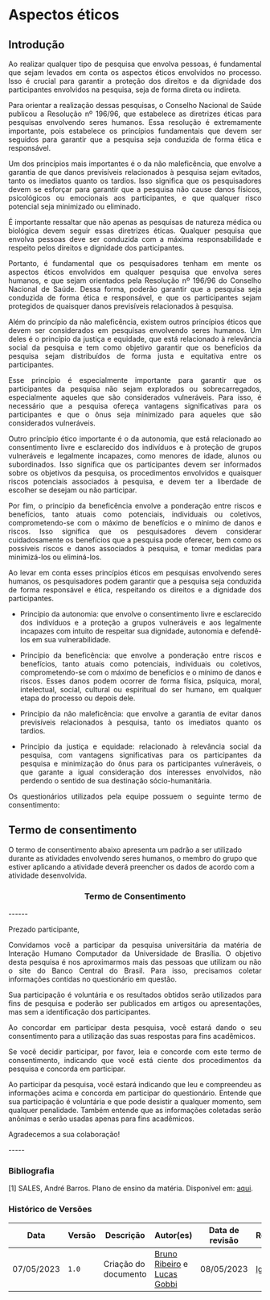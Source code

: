 <div class="body">

# Aspectos éticos

## Introdução

<div align="justify">

Ao realizar qualquer tipo de pesquisa que envolva pessoas, é fundamental que sejam levados em conta os aspectos éticos envolvidos no processo. Isso é crucial para garantir a proteção dos direitos e da dignidade dos participantes envolvidos na pesquisa, seja de forma direta ou indireta.

Para orientar a realização dessas pesquisas, o Conselho Nacional de Saúde publicou a Resolução nº 196/96, que estabelece as diretrizes éticas para pesquisas envolvendo seres humanos. Essa resolução é extremamente importante, pois estabelece os princípios fundamentais que devem ser seguidos para garantir que a pesquisa seja conduzida de forma ética e responsável.

Um dos princípios mais importantes é o da não maleficência, que envolve a garantia de que danos previsíveis relacionados à pesquisa sejam evitados, tanto os imediatos quanto os tardios. Isso significa que os pesquisadores devem se esforçar para garantir que a pesquisa não cause danos físicos, psicológicos ou emocionais aos participantes, e que qualquer risco potencial seja minimizado ou eliminado.

É importante ressaltar que não apenas as pesquisas de natureza médica ou biológica devem seguir essas diretrizes éticas. Qualquer pesquisa que envolva pessoas deve ser conduzida com a máxima responsabilidade e respeito pelos direitos e dignidade dos participantes.

Portanto, é fundamental que os pesquisadores tenham em mente os aspectos éticos envolvidos em qualquer pesquisa que envolva seres humanos, e que sejam orientados pela Resolução nº 196/96 do Conselho Nacional de Saúde. Dessa forma, poderão garantir que a pesquisa seja conduzida de forma ética e responsável, e que os participantes sejam protegidos de quaisquer danos previsíveis relacionados à pesquisa.

Além do princípio da não maleficência, existem outros princípios éticos que devem ser considerados em pesquisas envolvendo seres humanos. Um deles é o princípio da justiça e equidade, que está relacionado à relevância social da pesquisa e tem como objetivo garantir que os benefícios da pesquisa sejam distribuídos de forma justa e equitativa entre os participantes.

Esse princípio é especialmente importante para garantir que os participantes da pesquisa não sejam explorados ou sobrecarregados, especialmente aqueles que são considerados vulneráveis. Para isso, é necessário que a pesquisa ofereça vantagens significativas para os participantes e que o ônus seja minimizado para aqueles que são considerados vulneráveis.

Outro princípio ético importante é o da autonomia, que está relacionado ao consentimento livre e esclarecido dos indivíduos e à proteção de grupos vulneráveis e legalmente incapazes, como menores de idade, alunos ou subordinados. Isso significa que os participantes devem ser informados sobre os objetivos da pesquisa, os procedimentos envolvidos e quaisquer riscos potenciais associados à pesquisa, e devem ter a liberdade de escolher se desejam ou não participar.

Por fim, o princípio da beneficência envolve a ponderação entre riscos e benefícios, tanto atuais como potenciais, individuais ou coletivos, comprometendo-se com o máximo de benefícios e o mínimo de danos e riscos. Isso significa que os pesquisadores devem considerar cuidadosamente os benefícios que a pesquisa pode oferecer, bem como os possíveis riscos e danos associados à pesquisa, e tomar medidas para minimizá-los ou eliminá-los.

Ao levar em conta esses princípios éticos em pesquisas envolvendo seres humanos, os pesquisadores podem garantir que a pesquisa seja conduzida de forma responsável e ética, respeitando os direitos e a dignidade dos participantes.

- Princípio da autonomia: que envolve o consentimento livre e esclarecido dos indivíduos e a proteção a grupos vulneráveis e aos legalmente incapazes com intuito de respeitar sua dignidade, autonomia e defendê-los em sua vulnerabilidade.

- Princípio da beneficência: que envolve a ponderação entre riscos e benefícios, tanto atuais como potenciais, individuais ou coletivos, comprometendo-se com o máximo de benefícios e o mínimo de danos e riscos. Esses danos podem ocorrer de forma física, psíquica, moral, intelectual, social, cultural ou espiritual do ser humano, em qualquer etapa do processo ou depois dele.

- Princípio da não maleficência: que envolve a garantia de evitar danos previsíveis relacionados à pesquisa, tanto os imediatos quanto os tardios.

- Princípio da justiça e equidade: relacionado à relevância social da pesquisa, com vantagens significativas para os participantes da pesquisa e minimização do ônus para os participantes vulneráveis, o que garante a igual consideração dos interesses envolvidos, não perdendo o sentido de sua destinação sócio-humanitária.

Os questionários utilizados pela equipe possuem o seguinte termo de consentimento:

</div>

## Termo de consentimento

O termo de consentimento abaixo apresenta um padrão a ser utilizado durante as atividades envolvendo seres humanos, o membro do grupo que estiver aplicando a atividade deverá preencher os dados de acordo com a atividade desenvolvida.

<div style="text-align: center">
<h3>
Termo de Consentimento
</h3>
</div>
------

Prezado participante,

<div align="justify">

Convidamos você a participar da pesquisa universitária da matéria de Interação Humano Computador da Universidade de Brasília. O objetivo desta pesquisa é nos aproximarmos mais das pessoas que utilizam ou não o site do Banco Central do Brasil. Para isso, precisamos coletar informações contidas no questionário em questão.

Sua participação é voluntária e os resultados obtidos serão utilizados para fins de pesquisa e poderão ser publicados em artigos ou apresentações, mas sem a identificação dos participantes.

Ao concordar em participar desta pesquisa, você estará dando o seu consentimento para a utilização das suas respostas para fins acadêmicos.

Se você decidir participar, por favor, leia e concorde com este termo de consentimento, indicando que você está ciente dos procedimentos da pesquisa e concorda em participar.

Ao participar da pesquisa, você estará indicando que leu e compreendeu as informações acima e concorda em participar do questionário. Entende que sua participação é voluntária e que pode desistir a qualquer momento, sem qualquer penalidade. Também entende que as informações coletadas serão anônimas e serão usadas apenas para fins acadêmicos.

Agradecemos a sua colaboração!

</div>
-----

### Bibliografia

[1] SALES, André Barros. Plano de ensino da matéria. Disponível em: [aqui](https://aprender3.unb.br/pluginfile.php/2523434/mod_resource/content/3/Apresentacao%20Cap05.pdf).


### Histórico de Versões

| Data       | Versão    | Descrição            | Autor(es)         | Data de revisão |Revisor(es) |
| ---------- | --------- | -------------------- | ----------------- | --------------- | ---------- |
| 07/05/2023 | `1.0`     | Criação do documento | [Bruno Ribeiro](https://github.com/BrunoRiibeiro) e [Lucas Gobbi](https://github.com/LucasBergholz) | 08/05/2023 | [Igor Penha](https://github.com/igorpenhaa) |

</div>